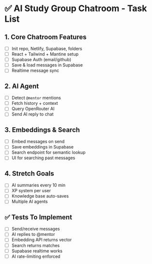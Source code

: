# ✅ AI Study Group Chatroom - Task List

## 1. Core Chatroom Features
- [ ] Init repo, Netlify, Supabase, folders
- [ ] React + Tailwind + Mantine setup
- [ ] Supabase Auth (email/github)
- [ ] Save & load messages in Supabase
- [ ] Realtime message sync

## 2. AI Agent
- [ ] Detect `@mentor` mentions
- [ ] Fetch history + context
- [ ] Query OpenRouter AI
- [ ] Send AI reply to chat

## 3. Embeddings & Search
- [ ] Embed messages on send
- [ ] Save embeddings in Supabase
- [ ] Search endpoint for semantic lookup
- [ ] UI for searching past messages

## 4. Stretch Goals
- [ ] AI summaries every 10 min
- [ ] XP system per user
- [ ] Knowledge base auto-saves
- [ ] Multiple AI agents

## ✅ Tests To Implement
- [ ] Send/receive messages
- [ ] AI replies to @mentor
- [ ] Embedding API returns vector
- [ ] Search returns matches
- [ ] Supabase realtime works
- [ ] AI rate-limiting enforced
